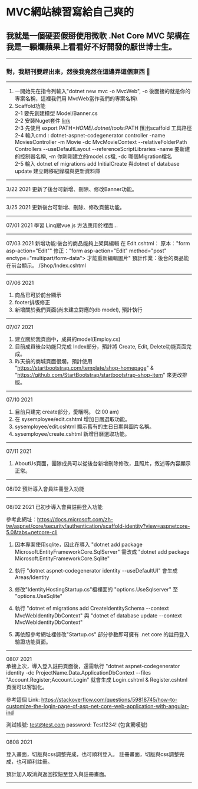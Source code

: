 # MVC網站練習寫給自己爽的
## 我就是一個硬要假掰使用微軟 \.Net Core MVC 架構在我是一顆爛蘋果上看看好不好開發的厭世博士生。
---
### 對，我期刊要趕出來，然後我竟然在這邊弄這個東西 🤪
---
1. 一開始先在指令列輸入"dotnet new mvc -o MvcWeb", -o 後面接的就是你的專案名稱，這裡我們用 MvcWeb當作我們的專案名稱\\
2. Scaffold功能 \
    2-1 要先創建模型 Model/Banner.cs\
    2-2 安裝Nuget套件 [link](https://docs.microsoft.com/zh-tw/aspnet/core/tutorials/first-mvc-app/adding-model?view=aspnetcore-5.0&tabs=visual-studio-code)\
    2-3 先使用 export PATH=$HOME/.dotnet/tools:$PATH 匯出scaffold 工具路徑\
    2-4 輸入cmd : 
    dotnet-aspnet-codegenerator controller -name MoviesController -m Movie -dc MvcMovieContext --relativeFolderPath Controllers --useDefaultLayout --referenceScriptLibraries
    -name 要新建的控制器名稱, -m 你剛剛建立的model.cs檔, -dc 哪個Migration檔名\
    2-5 輸入 dotnet ef migrations add InitialCreate 與dotnet ef database update 建立轉移紀錄檔與更新資料庫

---
3/22 2021 更新了後台可新增、刪除、修改Banner功能。

---

3/25 2021 更新後台可新增、刪除、修改頁籤功能。

---
07/01 2021
學習 Linq跟vue.js 方法應用於裡面...

---
07/03 2021
新增功能:後台的商品能夠上架與編輯
在 Edit.cshtml：
原本："form asp-action="Edit""
修正："form asp-action="Edit" method="post" enctype="multipart/form-data"> 才能重新編輯圖片"
預計作業：後台的商品能在前台顯示。 /Shop/Index.cshtml

---
07/06 2021
1. 商品已可於前台顯示
2. footer排版修正
3. 新增關於我們頁面(尚未建立對應的db model), 預計執行

---
07/07 2021
1. 建立關於我頁面中，成員的model(Employ.cs)
2. 目前成員後台功能只完成 Index部分，預計將 Create, Edit, Delete功能頁面完成。
3. 昨天搞的商城頁面很爛，預計使用 "https://startbootstrap.com/template/shop-homepage" & "https://github.com/StartBootstrap/startbootstrap-shop-item" 來更改排版。
---
07/10 2021
1. 目前只建完 create部分，愛睏啊。 (2:00 am)
2. 在 sysemployee/edit.cshtml 增加日曆選取功能。
3. sysemployee/edit.cshtml 顯示舊有的生日日期與圖片名稱。
4. sysemployee/create.cshtml 新增日曆選取功能。 

---
07/11 2021
1. AboutUs頁面，團隊成員可以從後台新增刪除修改，且照片，敘述等內容顯示正常。

---

08/02
預計導入會員註冊登入功能

---

08/02 2021
已初步導入會員註冊登入功能

參考此網址：https://docs.microsoft.com/zh-tw/aspnet/core/security/authentication/scaffold-identity?view=aspnetcore-5.0&tabs=netcore-cli

1. 因本專案使用sqlite，因此在導入 "dotnet add package Microsoft.EntityFrameworkCore.SqlServer" 需改成 "dotnet add package Microsoft.EntityFrameworkCore.Sqlite"

2. 執行 "dotnet aspnet-codegenerator identity --useDefaultUI" 會生成 Areas/Identity

3. 修改"IdentityHostingStartup.cs"檔裡面的 "options.UseSqlserver" 至 "options.UseSqlite"

4. 執行 "dotnet ef migrations add CreateIdentitySchema --context MvcWebIdentityDbContext" 與 "dotnet ef database update --context MvcWebIdentityDbContext"

5. 再依照參考網址裡修改"Startup.cs" 部分參數即可擁有 .net core 的註冊登入驗證功能頁面。

---

0807 2021\
承接上次，導入登入註冊頁面後，還需執行 "dotnet aspnet-codegenerator identity -dc ProjectName.Data.ApplicationDbContext --files "Account.Register;Account.Login" 就會生成 Login.cshtml & Register.cshtml 頁面可以客製化。

參考這個 Link: https://stackoverflow.com/questions/59818745/how-to-customize-the-login-page-of-asp-net-core-web-application-with-angular-ind

測試帳號: test@test.com
password: Test1234! (包含驚嘆號)

---

0808 2021

登入畫面，切版與css調整完成，也可順利登入。
註冊畫面，切版與css調整完成，也可順利註冊。

預計加入取消與返回按鈕至登入與註冊畫面。

---
